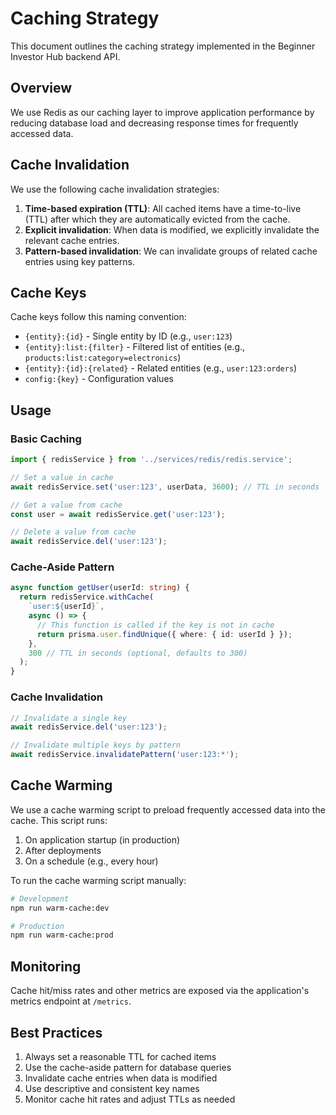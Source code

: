 # Caching Strategy

This document outlines the caching strategy implemented in the Beginner Investor Hub backend API.

## Overview

We use Redis as our caching layer to improve application performance by reducing database load and decreasing response times for frequently accessed data.

## Cache Invalidation

We use the following cache invalidation strategies:

1. **Time-based expiration (TTL)**: All cached items have a time-to-live (TTL) after which they are automatically evicted from the cache.
2. **Explicit invalidation**: When data is modified, we explicitly invalidate the relevant cache entries.
3. **Pattern-based invalidation**: We can invalidate groups of related cache entries using key patterns.

## Cache Keys

Cache keys follow this naming convention:

- `{entity}:{id}` - Single entity by ID (e.g., `user:123`)
- `{entity}:list:{filter}` - Filtered list of entities (e.g., `products:list:category=electronics`)
- `{entity}:{id}:{related}` - Related entities (e.g., `user:123:orders`)
- `config:{key}` - Configuration values

## Usage

### Basic Caching

```typescript
import { redisService } from '../services/redis/redis.service';

// Set a value in cache
await redisService.set('user:123', userData, 3600); // TTL in seconds

// Get a value from cache
const user = await redisService.get('user:123');

// Delete a value from cache
await redisService.del('user:123');
```

### Cache-Aside Pattern

```typescript
async function getUser(userId: string) {
  return redisService.withCache(
    `user:${userId}`,
    async () => {
      // This function is called if the key is not in cache
      return prisma.user.findUnique({ where: { id: userId } });
    },
    300 // TTL in seconds (optional, defaults to 300)
  );
}
```

### Cache Invalidation

```typescript
// Invalidate a single key
await redisService.del('user:123');

// Invalidate multiple keys by pattern
await redisService.invalidatePattern('user:123:*');
```

## Cache Warming

We use a cache warming script to preload frequently accessed data into the cache. This script runs:

1. On application startup (in production)
2. After deployments
3. On a schedule (e.g., every hour)

To run the cache warming script manually:

```bash
# Development
npm run warm-cache:dev

# Production
npm run warm-cache:prod
```

## Monitoring

Cache hit/miss rates and other metrics are exposed via the application's metrics endpoint at `/metrics`.

## Best Practices

1. Always set a reasonable TTL for cached items
2. Use the cache-aside pattern for database queries
3. Invalidate cache entries when data is modified
4. Use descriptive and consistent key names
5. Monitor cache hit rates and adjust TTLs as needed
